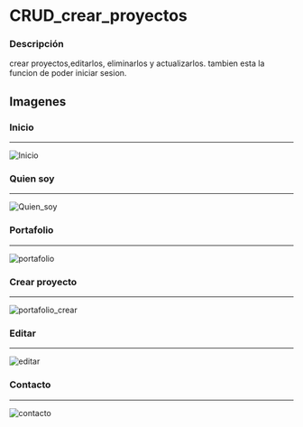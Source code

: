 # CRUD_crear_proyectos

### Descripción
crear proyectos,editarlos, eliminarlos y actualizarlos. 
tambien esta la funcion de poder iniciar sesion.

## Imagenes

### Inicio
----

![Inicio](https://user-images.githubusercontent.com/54915231/85790868-95d20300-b6f6-11ea-82b1-a07b23d351f5.png)

### Quien soy
----

![Quien_soy](https://user-images.githubusercontent.com/54915231/85790882-979bc680-b6f6-11ea-8a72-bb25603bc0a6.png)

### Portafolio
----

![portafolio](https://user-images.githubusercontent.com/54915231/85790872-966a9980-b6f6-11ea-867d-df3018041957.png)

### Crear proyecto
----

![portafolio_crear](https://user-images.githubusercontent.com/54915231/85790875-97033000-b6f6-11ea-9f15-94cedc8ff540.png)

### Editar
-----

![editar](https://user-images.githubusercontent.com/54915231/85790879-97033000-b6f6-11ea-9559-b9c095300223.png)

### Contacto
----

![contacto](https://user-images.githubusercontent.com/54915231/85790874-966a9980-b6f6-11ea-9128-1a089f2c754f.png)
